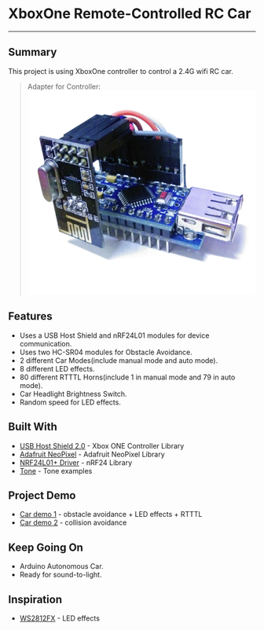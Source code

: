 # XboxOne Remote-Controlled RC Car
__________

Summary
--------
This project is using XboxOne controller to control a 2.4G wifi RC car.

> Adapter for Controller:
![Adapter for Controller](https://github.com/AdevLog/XboxOne-Remote-Control-Car/blob/master/Adapter%20for%20Controller.png)

Features
--------
* Uses a USB Host Shield and nRF24L01 modules for device communication.
* Uses two HC-SR04 modules for Obstacle Avoidance.
* 2 different Car Modes(include manual mode and auto mode).
* 8 different LED effects.
* 80 different RTTTL Horns(include 1 in manual mode and 79 in auto mode).
* Car Headlight Brightness Switch.
* Random speed for LED effects.

Built With
--------
* [USB Host Shield 2.0](https://github.com/felis/USB_Host_Shield_2.0) - Xbox ONE Controller Library
* [Adafruit NeoPixel](https://github.com/adafruit/Adafruit_NeoPixel) - Adafruit NeoPixel Library
* [NRF24L01+ Driver](http://tmrh20.github.io/RF24) - nRF24 Library
* [Tone](https://github.com/bhagman/Tone) - Tone examples

Project Demo
-----------------------
* [Car demo 1](https://youtu.be/gRs7gOOcnWY) - obstacle avoidance + LED effects + RTTTL
* [Car demo 2](https://youtu.be/DUEcWcmjPmg) - collision avoidance

Keep Going On
-----------------------
* Arduino Autonomous Car.
* Ready for sound-to-light.

Inspiration
-----------------------
* [WS2812FX](https://github.com/kitesurfer1404/WS2812FX) - LED effects
